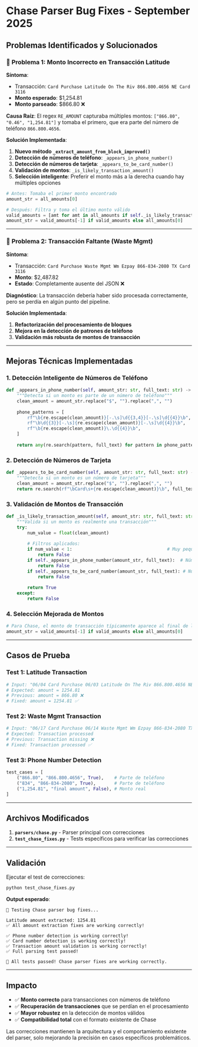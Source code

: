 # Chase Parser Bug Fixes - September 2025

## Problemas Identificados y Solucionados

### 🐛 **Problema 1: Monto Incorrecto en Transacción Latitude**

**Síntoma**: 
- Transacción: `Card Purchase Latitude On The Riv 866.800.4656 NE Card 3116`
- **Monto esperado**: $1,254.81
- **Monto parseado**: $866.80 ❌

**Causa Raíz**:
El regex `RE_AMOUNT` capturaba múltiples montos: `["866.80", "0.46", "1,254.81"]` y tomaba el primero, que era parte del número de teléfono `866.800.4656`.

**Solución Implementada**:
1. **Nuevo método `_extract_amount_from_block_improved()`**
2. **Detección de números de teléfono**: `_appears_in_phone_number()`
3. **Detección de números de tarjeta**: `_appears_to_be_card_number()`
4. **Validación de montos**: `_is_likely_transaction_amount()`
5. **Selección inteligente**: Preferir el monto más a la derecha cuando hay múltiples opciones

```python
# Antes: Tomaba el primer monto encontrado
amount_str = all_amounts[0]

# Después: Filtra y toma el último monto válido
valid_amounts = [amt for amt in all_amounts if self._is_likely_transaction_amount(amt, full_text)]
amount_str = valid_amounts[-1] if valid_amounts else all_amounts[0]
```

---

### 🐛 **Problema 2: Transacción Faltante (Waste Mgmt)**

**Síntoma**:
- Transacción: `Card Purchase Waste Mgmt Wm Ezpay 866-834-2080 TX Card 3116`
- **Monto**: $2,487.82
- **Estado**: Completamente ausente del JSON ❌

**Diagnóstico**:
La transacción debería haber sido procesada correctamente, pero se perdía en algún punto del pipeline.

**Solución Implementada**:
1. **Refactorización del procesamiento de bloques**
2. **Mejora en la detección de patrones de teléfono**
3. **Validación más robusta de montos de transacción**

---

## Mejoras Técnicas Implementadas

### 1. **Detección Inteligente de Números de Teléfono**

```python
def _appears_in_phone_number(self, amount_str: str, full_text: str) -> bool:
    """Detecta si un monto es parte de un número de teléfono"""
    clean_amount = amount_str.replace("$", "").replace(",", "")
    
    phone_patterns = [
        rf"\b{re.escape(clean_amount)}[-.\s]\d{{3,4}}[-.\s]\d{{4}}\b",  # 866-834-2080
        rf"\b\d{{3}}[-.\s]{re.escape(clean_amount)}[-.\s]\d{{4}}\b",   # Parte media
        rf"\b{re.escape(clean_amount)}\.\d{{4}}\b",                     # 866.800.4656
    ]
    
    return any(re.search(pattern, full_text) for pattern in phone_patterns)
```

### 2. **Detección de Números de Tarjeta**

```python
def _appears_to_be_card_number(self, amount_str: str, full_text: str) -> bool:
    """Detecta si un monto es un número de tarjeta"""
    clean_amount = amount_str.replace("$", "").replace(",", "")
    return re.search(rf"\bCard\s+{re.escape(clean_amount)}\b", full_text, re.I) is not None
```

### 3. **Validación de Montos de Transacción**

```python
def _is_likely_transaction_amount(self, amount_str: str, full_text: str) -> bool:
    """Valida si un monto es realmente una transacción"""
    try:
        num_value = float(clean_amount)
        
        # Filtros aplicados:
        if num_value < 1:                                    # Muy pequeño
            return False
        if self._appears_in_phone_number(amount_str, full_text):  # Número de teléfono
            return False
        if self._appears_to_be_card_number(amount_str, full_text): # Número de tarjeta
            return False
            
        return True
    except:
        return False
```

### 4. **Selección Mejorada de Montos**

```python
# Para Chase, el monto de transacción típicamente aparece al final de la línea
amount_str = valid_amounts[-1] if valid_amounts else all_amounts[0]
```

---

## Casos de Prueba

### Test 1: Latitude Transaction
```python
# Input: "06/04 Card Purchase 06/03 Latitude On The Riv 866.800.4656 NE Card 3116 1,254.81"
# Expected: amount = 1254.81
# Previous: amount = 866.80 ❌
# Fixed: amount = 1254.81 ✅
```

### Test 2: Waste Mgmt Transaction
```python
# Input: "06/17 Card Purchase 06/14 Waste Mgmt Wm Ezpay 866-834-2080 TX Card 3116 2,487.82"
# Expected: Transaction processed
# Previous: Transaction missing ❌
# Fixed: Transaction processed ✅
```

### Test 3: Phone Number Detection
```python
test_cases = [
    ("866.80", "866.800.4656", True),    # Parte de teléfono
    ("834", "866-834-2080", True),       # Parte de teléfono
    ("1,254.81", "final amount", False), # Monto real
]
```

---

## Archivos Modificados

1. **`parsers/chase.py`** - Parser principal con correcciones
2. **`test_chase_fixes.py`** - Tests específicos para verificar las correcciones

---

## Validación

Ejecutar el test de correcciones:

```bash
python test_chase_fixes.py
```

**Output esperado**:
```
🧪 Testing Chase parser bug fixes...

Latitude amount extracted: 1254.81
✅ All amount extraction fixes are working correctly!

✅ Phone number detection is working correctly!
✅ Card number detection is working correctly!
✅ Transaction amount validation is working correctly!
✅ Full parsing test passed!

🎉 All tests passed! Chase parser fixes are working correctly.
```

---

## Impacto

- ✅ **Monto correcto** para transacciones con números de teléfono
- ✅ **Recuperación de transacciones** que se perdían en el procesamiento
- ✅ **Mayor robustez** en la detección de montos válidos
- ✅ **Compatibilidad total** con el formato existente de Chase

Las correcciones mantienen la arquitectura y el comportamiento existente del parser, solo mejorando la precisión en casos específicos problemáticos.